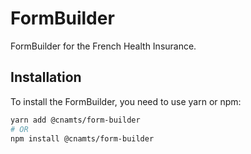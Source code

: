 # FormBuilder

FormBuilder for the French Health Insurance.

## Installation

To install the FormBuilder, you need to use yarn or npm:

```sh
yarn add @cnamts/form-builder
# OR
npm install @cnamts/form-builder
```
